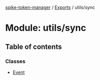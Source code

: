 [spike-token-manager](../README.md) / [Exports](../modules.md) / utils/sync

# Module: utils/sync

## Table of contents

### Classes

- [Event](../classes/utils_sync.event.md)

